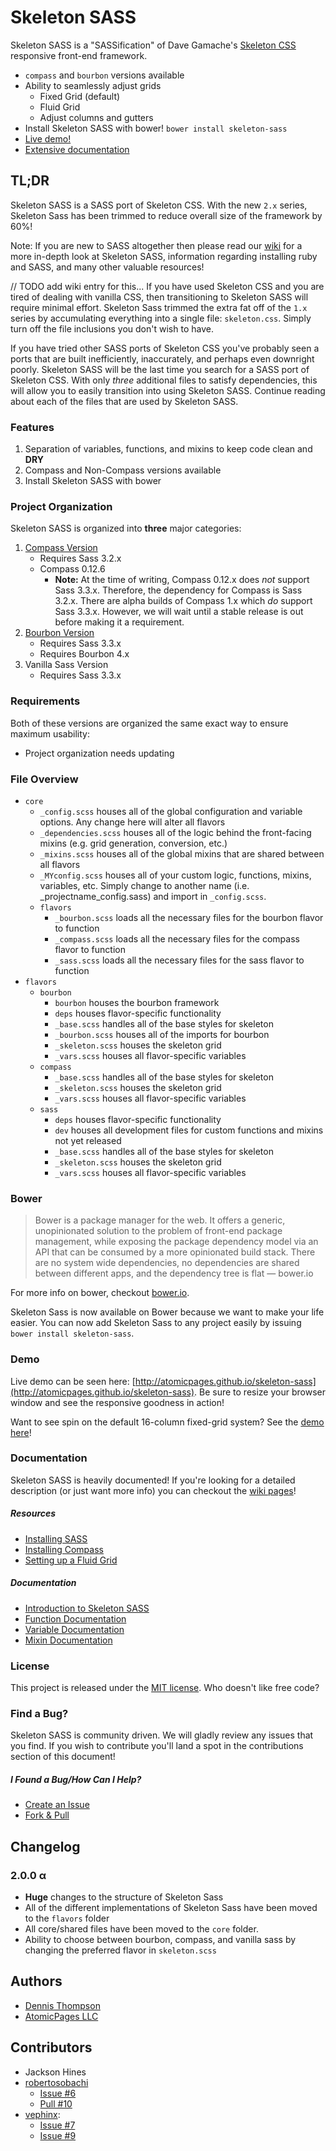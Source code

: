 Skeleton SASS
=============

Skeleton SASS is a "SASSification" of Dave Gamache's [Skeleton CSS](http://getskeleton.com) responsive front-end framework.

* `compass` and `bourbon` versions available
* Ability to seamlessly adjust grids
	* Fixed Grid (default)
	* Fluid Grid
	* Adjust columns and gutters
* Install Skeleton SASS with bower! `bower install skeleton-sass`
* [Live demo!](http://atomicpages.github.io/skeleton-sass/demo.html)
* [Extensive documentation](https://github.com/atomicpages/skeleton-sass/wiki)

## TL;DR
Skeleton SASS is a SASS port of Skeleton CSS. With the new `2.x` series, Skeleton Sass has been trimmed to reduce overall size of the framework by 60%!

Note: If you are new to SASS altogether then please read our [wiki](https://github.com/atomicpages/skeleton-sass/wiki) for a more in-depth look at Skeleton SASS, information regarding installing ruby and SASS, and many other valuable resources!

// TODO add wiki entry for this...
If you have used Skeleton CSS and you are tired of dealing with vanilla CSS, then transitioning to Skeleton SASS will require minimal effort. Skeleton Sass trimmed the extra fat off of the `1.x` series by accumulating everything into a single file: `skeleton.css`. Simply turn off the file inclusions you don't wish to have.

If you have tried other SASS ports of Skeleton CSS you've probably seen a ports that are built inefficiently, inaccurately, and perhaps even downright poorly. Skeleton SASS will be the last time you search for a SASS port of Skeleton CSS. With only _three_ additional files to satisfy dependencies, this will allow you to easily transition into using Skeleton SASS. Continue reading about each of the files that are used by Skeleton SASS.

### Features
1. Separation of variables, functions, and mixins to keep code clean and **DRY**
2. Compass and Non-Compass versions available
3. Install Skeleton SASS with bower

### Project Organization
Skeleton SASS is organized into **three** major categories:

1. [Compass Version](http://compass-style.org/)
	* Requires Sass 3.2.x
	* Compass 0.12.6
		* **Note:** At the time of writing, Compass 0.12.x does *not* support Sass 3.3.x. Therefore, the dependency for Compass is Sass 3.2.x. There are alpha builds of Compass 1.x which *do* support Sass 3.3.x. However, we will wait until a stable release is out before making it a requirement.
2. [Bourbon Version](http://bourbon.io/)
	* Requires Sass 3.3.x
	* Requires Bourbon 4.x
3. Vanilla Sass Version
	* Requires Sass 3.3.x

### Requirements

Both of these versions are organized the same exact way to ensure maximum usability:

* Project organization needs updating

### File Overview
* `core`
	* `_config.scss` houses all of the global configuration and variable options. Any change here will alter all flavors
	* `_dependencies.scss` houses all of the logic behind the front-facing mixins (e.g. grid generation, conversion, etc.)
	* `_mixins.scss` houses all of the global mixins that are shared between all flavors
	* `_MYconfig.scss` houses all of your custom logic, functions, mixins, variables, etc. Simply change to another name (i.e. _projectname_config.sass) and import in `_config.scss`.
	* `flavors`
		* `_bourbon.scss` loads all the necessary files for the bourbon flavor to function
		* `_compass.scss` loads all the necessary files for the compass flavor to function
		* `_sass.scss` loads all the necessary files for the sass flavor to function
* `flavors`
	* `bourbon`
		* `bourbon` houses the bourbon framework
		* `deps` houses flavor-specific functionality
		* `_base.scss` handles all of the base styles for skeleton
		* `_bourbon.scss` houses all of the imports for bourbon
		* `_skeleton.scss` houses the skeleton grid
		* `_vars.scss` houses all flavor-specific variables
	* `compass`
		* `_base.scss` handles all of the base styles for skeleton
		* `_skeleton.scss` houses the skeleton grid
		* `_vars.scss` houses all flavor-specific variables
	* `sass`
		* `deps` houses flavor-specific functionality
		* `dev` houses all development files for custom functions and mixins not yet released
		* `_base.scss` handles all of the base styles for skeleton
		* `_skeleton.scss` houses the skeleton grid
		* `_vars.scss` houses all flavor-specific variables

### Bower
> Bower is a package manager for the web. It offers a generic, unopinionated solution to the problem of front-end package management, while exposing the package dependency model via an API that can be consumed by a more opinionated build stack. There are no system wide dependencies, no dependencies are shared between different apps, and the dependency tree is flat &mdash; bower.io

For more info on bower, checkout [bower.io](http://bower.io/).

Skeleton Sass is now available on Bower because we want to make your life easier. You can now add Skeleton Sass to any project easily by issuing `bower install skeleton-sass`.

### Demo
Live demo can be seen here: [http://atomicpages.github.io/skeleton-sass](http://atomicpages.github.io/skeleton-sass). Be sure to resize your browser window and see the responsive goodness in action!

Want to see spin on the default 16-column fixed-grid system? See the [demo here](http://atomicpages.github.io/skeleton-sass/demo.html)!

### Documentation
Skeleton SASS is heavily documented! If you're looking for a detailed description (or just want more info) you can checkout the [wiki pages](https://github.com/atomicpages/skeleton-sass/wiki/_pages)!

##### Resources
* [Installing SASS](https://github.com/atomicpages/skeleton-sass/wiki/Installing-SASS)
* [Installing Compass](https://github.com/atomicpages/skeleton-sass/wiki/Installing-Compass)
* [Setting up a Fluid Grid](https://github.com/atomicpages/skeleton-sass/wiki/Setting-up-a-Fluid-Grid)


##### Documentation
* [Introduction to Skeleton SASS](https://github.com/atomicpages/skeleton-sass/wiki)
* [Function Documentation](https://github.com/atomicpages/skeleton-sass/wiki/Function-Documentation)
* [Variable Documentation](https://github.com/atomicpages/skeleton-sass/wiki/Variable-Documentation)
* [Mixin Documentation](https://github.com/atomicpages/skeleton-sass/wiki/Mixin-Documentation)

### License
This project is released under the [MIT license](https://github.com/atomicpages/skeleton-sass/blob/master/license.txt). Who doesn't like free code?

### Find a Bug?
Skeleton SASS is community driven. We will gladly review any issues that you find. If you wish to contribute you'll land a spot in the contributions section of this document!

##### I Found a Bug/How Can I Help?
* [Create an Issue](https://github.com/atomicpages/skeleton-sass/issues)
* [Fork &amp; Pull](https://github.com/atomicpages/skeleton-sass)

Changelog
---------
### 2.0.0 &alpha;
* **Huge** changes to the structure of Skeleton Sass
* All of the different implementations of Skeleton Sass have been moved to the `flavors` folder
* All core/shared files have been moved to the `core` folder.
* Ability to choose between bourbon, compass, and vanilla sass by changing the preferred flavor in `skeleton.scss`

Authors
-------
* [Dennis Thompson](http://dennis-thompson.com/)
* [AtomicPages LLC](http://www.atomicpages.net/)

Contributors
------------
* Jackson Hines
* [robertosobachi](https://github.com/robertosobachi)
	* [Issue #6](https://github.com/atomicpages/skeleton-sass/issues/6)
	* [Pull #10](https://github.com/atomicpages/skeleton-sass/pull/10)
* [vephinx](https://github.com/vephinx):
	* [Issue #7](https://github.com/atomicpages/skeleton-sass/issues/7)
	* [Issue #9](https://github.com/atomicpages/skeleton-sass/issues/9)
